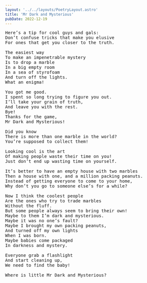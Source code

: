 ```yaml
---
layout: '../../layouts/PoetryLayout.astro'
title: 'Mr Dark and Mysterious'
pubDate: 2022-12-19
---
```


<pre>
Here’s a tip for cool guys and gals:
Don’t confuse tricks that make you elusive
For ones that get you closer to the truth.

The easiest way
To make an impenetrable mystery
Is to drop a marble
In a big empty room
In a sea of styrofoam
And turn off the lights.
What an enigma!

You got me good.
I spent so long trying to figure you out.
I’ll take your grain of truth,
And leave you with the rest.
Bye!
Thanks for the game,
Mr Dark and Mysterious!

Did you know
There is more than one marble in the world?
You’re supposed to collect them!

Looking cool is the art
Of making people waste their time on you!
Just don’t end up wasting time on yourself.

It’s better to have an empty house with two marbles
Then a house with one, and a million packing peanuts.
Instead of getting everyone to come to your home,
Why don’t you go to someone else’s for a while?

Now I think the coolest people
Are the ones who try to trade marbles
Without the fluff.
But some people always seem to bring their own!
Maybe to them I’m dark and mysterious.
Maybe it was no one’s fault?
Maybe I brought my own packing peanuts,
And turned off my own lights
When I was born.
Maybe babies come packaged
In darkness and mystery.

Everyone grab a flashlight
And start cleaning up,
We need to find the baby!

Where is little Mr Dark and Mysterious?
</pre>